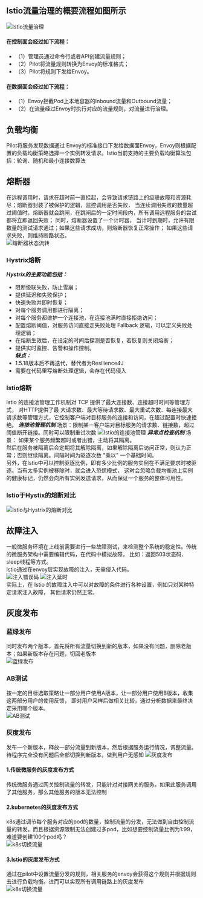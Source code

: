 ## Istio流量治理的概要流程如图所示
![Istio流量治理](./view/Istion流量治理流程图.jpg)
#### 在控制面会经过如下流程： 
- （1）管理员通过命令行或者API创建流量规则；
- （2）Pilot将流量规则转换为Envoy的标准格式；
- （3）Pilot将规则下发给Envoy。
#### 在数据面会经过如下流程：
- （1）Envoy拦截Pod上本地容器的Inbound流量和Outbound流量；
- （2）在流量经过Envoy时执行对应的流量规则，对流量进行治理。  

## 负载均衡
Pilot将服务发现数据通过 Envoy的标准接口下发给数据面Envoy，Envoy则根据配置的负载均衡策略选择一个实例转发请求。Istio当前支持的主要负载均衡算法包括：轮询、随机和最小连接数算法
## 熔断器
在远程调用时，请求在超时前一直挂起，会导致请求链路上的级联故障和资源耗尽；熔断器封装了被保护的逻辑，监控调用是否失败，
当连续调用失败的数量超过阈值时，熔断器就会跳闸，在跳闸后的一定时间段内，所有调用远程服务的尝试都将立即返回失败；
同时，熔断器设置了一个计时器， 当计时到期时，允许有限数量的测试请求通过；如果这些请求成功，则熔断器恢复正常操作；
如果这些请求失败，则维持断路状态。  
![熔断器状态流转](./view/熔断器状态流转.png)
### Hystrix熔断
___Hystrix的主要功能包括：___   
- 阻断级联失败，防止雪崩； 
- 提供延迟和失败保护； 
- 快速失败并即时恢复； 
- 对每个服务调用都进行隔离； 
- 对每个服务都维护一个连接池，在连接池满时直接拒绝访问； 
- 配置熔断阈值，对服务访问直接走失败处理 Fallback 逻辑，可以定义失败处理逻辑； 
- 在熔断生效后，在设定的时间后探测是否恢复，若恢复则关闭熔断； 
- 提供实时监控、告警和操作控制。  
___缺点：___
- 1.5.18版本后不再迭代，替代者为Resilience4J
- 需要在代码里写熔断处理逻辑，会存在代码侵入
### Istio熔断
Istio 的连接池管理工作机制对 TCP 提供了最大连接数、连接超时时间等管理方式，
对HTTP提供了最 大请求数、最大等待请求数、最大重试次数、每连接最大请求数等管理方式，它控制客户端对目标服务的连接和访问，在超过配置时快速拒绝。
___连接池管理机制___
场景：限制某一客户端对目标服务的请求数、链接数，超过阈值断开链接。同时可以限制重试次数
![Istio的连接池管理](./view/Istio的连接池管理.jpg)
___异常点检查机制___
场景： 如果某个服务频繁超时或者出错，主动将其隔离。  
然后在服务被隔离后会定期将其解除隔离，如果解除隔离后访问正常，则认为正常；否则继续隔离。间隔时间为驱逐次数 "乘以" 一个基础时间。  
另外，在Istio中可以控制驱逐比例，即有多少比例的服务实例在不满足要求时被驱逐。当有太多实例被移除时，就会进入恐慌模式，
这时会忽略负载均衡池上实例的健康标记，仍然会向所有实例发送请求，从而保证一个服务的整体可用性。
### Istio于Hystix的熔断对比
![Istio与Hystrix的熔断对比](./view/Istio与Hystrix的熔断对比.jpg)

## 故障注入
一般微服务环境在上线前需要进行一些故障测试，来检测整个系统的稳定性。传统的微服务架构中需要编辑代码，在代码中模拟故障，
比如：返回503状态码、sleep线程等方式。  
Istio通过在envoy层实现故障的注入，无需侵入代码。  
![注入错误码](./view/注入错误码.PNG)
![注入延时](./view/注入延时.PNG)  
实际上，在 Istio 的故障注入中可以对故障的条件进行各种设置，例如只对某种特定请求注入故障， 其他请求仍然正常。
## 灰度发布
### 蓝绿发布
同时发布两个版本，首先将所有流量切换到新的版本，如果没有问题，删除老版本；如果新版本存在问题，切回老版本  
![蓝绿发布](./view/蓝绿发布.PNG)  
### AB测试
按一定的目标选取策略让一部分用户使用A版本，让一部分用户使用B版本，收集这两部分用户的使用反馈，
即对用户采样后做相关比较，通过分析数据来最终决定采用哪个版本。  
![AB测试](./view/AB测试.PNG)
### 灰度发布
发布一个新版本，释放一部分流量到新版本，然后根据服务运行情况，调整流量。待程序完全没有问题后全部切换到新版本，做到用户无感知
![灰度发布](./view/灰度发布.PNG)
#### 1.传统微服务的灰度发布方式
传统微服务通过网关控制流量的转发，只能针对对接网关的服务。如果此服务调用了其他服务，那么其他服务的版本无法控制
#### 2.kubernetes的灰度发布方式
k8s通过调节每个服务对应的pod的数量，控制流量的分发，无法做到自由控制流量的转发。而且根据资源限制无法创建过多pod，比如想要控制流量比例为1:99，
难道要创建100个pod吗？  
![k8s切换流量](./view/k8s切换流量.jpg)
#### 3.Istio的灰度发布方式
通过在pilot中设置流量分发的规则，相关服务的envoy会获得这个规则并根据规则去进行负载均衡。进而可以实现所有调用链路上的灰度发布  
![k8s切换流量](view/Istion切换流量.PNG)
